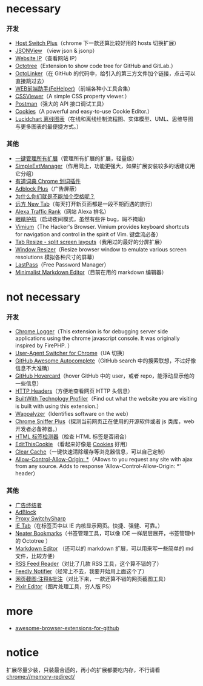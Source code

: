 # necessary

### 开发
- [Host Switch Plus](https://chrome.google.com/webstore/detail/host-switch-plus/bopepoejgapmihklfepohbilpkcdoaeo)（chrome 下一款还算比较好用的 hosts 切换扩展）
- [JSONView](https://chrome.google.com/webstore/detail/jsonview/chklaanhfefbnpoihckbnefhakgolnmc) （view json & jsonp）
- [Website IP](https://chrome.google.com/webstore/detail/website-ip/ghbmhlgniedlklkpimlibbaoomlpacmk)（查看网站 IP）
- [Octotree](https://chrome.google.com/webstore/detail/octotree/bkhaagjahfmjljalopjnoealnfndnagc)（Extension to show code tree for GitHub and GitLab.）
- [OctoLinker](https://chrome.google.com/webstore/detail/octolinker/jlmafbaeoofdegohdhinkhilhclaklkp)（在 GitHub 的代码中，给引入的第三方文件加个链接，点击可以直接跳过去）
- [WEB前端助手(FeHelper)](https://chrome.google.com/webstore/detail/web%E5%89%8D%E7%AB%AF%E5%8A%A9%E6%89%8Bfehelper/pkgccpejnmalmdinmhkkfafefagiiiad)（前端各种小工具合集）
- [CSSViewer](https://chrome.google.com/webstore/detail/cssviewer/ggfgijbpiheegefliciemofobhmofgce)（A simple CSS property viewer.）
- [Postman](https://chrome.google.com/webstore/detail/postman/fhbjgbiflinjbdggehcddcbncdddomop?utm_source=chrome-app-launcher-info-dialog)（强大的 API 接口调试工具）
- [Cookies](https://chrome.google.com/webstore/detail/cookies/iphcomljdfghbkdcfndaijbokpgddeno?utm_source=chrome-app-launcher-info-dialog)（A powerful and easy-to-use Cookie Editor.）
- [Lucidchart 离线图表](https://chrome.google.com/webstore/detail/lucidchart-diagrams-deskt/djejicklhojeokkfmdelnempiecmdomj?utm_source=chrome-app-launcher-info-dialog)（在线和离线绘制流程图、实体模型、UML、思维导图与更多图表的最便捷方式。）


### 其他
- [一键管理所有扩展](https://chrome.google.com/webstore/detail/%E4%B8%80%E9%94%AE%E7%AE%A1%E7%90%86%E6%89%80%E6%9C%89%E6%89%A9%E5%B1%95/niemebbfnfbjfojajlmnbiikmcpjkkja)（管理所有扩展的扩展，轻量级）
- [SimpleExtManager](https://chrome.google.com/webstore/detail/simpleextmanager/kniehgiejgnnpgojkdhhjbgbllnfkfdk)（作用同上，功能更强大，如果扩展安装较多的话建议用它分组）
- [有道词典 Chrome 划词插件](https://chrome.google.com/webstore/detail/%E6%9C%89%E9%81%93%E8%AF%8D%E5%85%B8chrome%E5%88%92%E8%AF%8D%E6%8F%92%E4%BB%B6/eopjamdnofihpioajgfdikhhbobonhbb)
- [Adblock Plus](https://chrome.google.com/webstore/detail/adblock-plus/cfhdojbkjhnklbpkdaibdccddilifddb)（广告屏蔽）
- [为什么你们就是不能加个空格呢？](https://chrome.google.com/webstore/detail/%E7%82%BA%E4%BB%80%E9%BA%BC%E4%BD%A0%E5%80%91%E5%B0%B1%E6%98%AF%E4%B8%8D%E8%83%BD%E5%8A%A0%E5%80%8B%E7%A9%BA%E6%A0%BC%E5%91%A2%EF%BC%9F/paphcfdffjnbcgkokihcdjliihicmbpd)
- [远方 New Tab](https://chrome.google.com/webstore/detail/dream-afar-new-tab/henmfoppjjkcencpbjaigfahdjlgpegn)（每天打开新页面都是一段不期而遇的旅行）
- [Alexa Traffic Rank](https://chrome.google.com/webstore/detail/alexa-traffic-rank/cknebhggccemgcnbidipinkifmmegdel?hl=zh-CN)（网站 Alexa 排名）
- [眼睛护航](https://chrome.google.com/webstore/detail/care-your-eyes/fidmpnedniahpnkeomejhnepmbdamlhl)（启动夜间模式，虽然有些许 bug，瑕不掩瑜）
- [Vimium](https://chrome.google.com/webstore/detail/vimium/dbepggeogbaibhgnhhndojpepiihcmeb)（The Hacker's Browser. Vimium provides keyboard shortcuts for navigation and control in the spirit of Vim. 键盘流必备）
- [Tab Resize - split screen layouts](https://chrome.google.com/webstore/detail/tab-resize-split-screen-l/bkpenclhmiealbebdopglffmfdiilejc)（我用过的最好的分屏扩展）
- [Window Resizer](https://chrome.google.com/webstore/detail/window-resizer/kkelicaakdanhinjdeammmilcgefonfh)（Resize browser window to emulate various screen resolutions 模拟各种尺寸的屏幕）
- [LastPass](https://chrome.google.com/webstore/detail/lastpass-free-password-ma/hdokiejnpimakedhajhdlcegeplioahd)（Free Password Manager）
- [Minimalist Markdown Editor](https://chrome.google.com/webstore/detail/minimalist-markdown-edito/pghodfjepegmciihfhdipmimghiakcjf?utm_source=chrome-app-launcher-info-dialog)（目前在用的 markdown 编辑器）




# not necessary

### 开发

- [Chrome Logger](https://chrome.google.com/webstore/detail/chrome-logger/noaneddfkdjfnfdakjjmocngnfkfehhd)（This extension is for debugging server side applications using the chrome javascript console.   It was originally inspired by FirePHP. ）
- [User-Agent Switcher for Chrome](https://chrome.google.com/webstore/detail/user-agent-switcher-for-c/djflhoibgkdhkhhcedjiklpkjnoahfmg)（UA 切换）
- [GitHub Awesome Autocomplete](https://chrome.google.com/webstore/detail/github-awesome-autocomple/djkfdjpoelphhdclfjhnffmnlnoknfnd)（GitHub search 中的搜索联想，不过好像信息不大准确）
- [GitHub Hovercard](https://chrome.google.com/webstore/detail/github-hovercard/mmoahbbnojgkclgceahhakhnccimnplk)（hover GitHub 中的 user，或者 repo，能浮动显示他的一些信息）
- [HTTP Headers](https://chrome.google.com/webstore/detail/http-headers/mhbpoeinkhpajikalhfpjjafpfgjnmgk)（方便地查看网页 HTTP 头信息）
- [BuiltWith Technology Profiler](https://chrome.google.com/webstore/detail/builtwith-technology-prof/dapjbgnjinbpoindlpdmhochffioedbn)（Find out what the website you are visiting is built with using this extension.）
- [Wappalyzer](https://chrome.google.com/webstore/detail/wappalyzer/gppongmhjkpfnbhagpmjfkannfbllamg)（Identifies software on the web）
- [Chrome Sniffer Plus](https://chrome.google.com/webstore/detail/chrome-sniffer-plus/fhhdlnnepfjhlhilgmeepgkhjmhhhjkh)（探测当前网页正在使用的开源软件或者 js 类库，web 开发者必备神器。）
- [HTML 标签检测器](https://chrome.google.com/webstore/detail/html-%E6%A0%87%E7%AD%BE%E6%A3%80%E6%B5%8B%E5%99%A8html-tag-checke/eglomijmggnafcfejliedcljabfgblia)（检查 HTML 标签是否闭合）
- [EditThisCookie](https://chrome.google.com/webstore/detail/editthiscookie/fngmhnnpilhplaeedifhccceomclgfbg) （看起来好像是 [Cookies](https://chrome.google.com/webstore/detail/cookies/iphcomljdfghbkdcfndaijbokpgddeno) 好用）
- [Clear Cache](https://chrome.google.com/webstore/detail/clear-cache/cppjkneekbjaeellbfkmgnhonkkjfpdn)（一键快速清除缓存等浏览器信息，可以自己定制）
- [Allow-Control-Allow-Origin: *](https://chrome.google.com/webstore/detail/allow-control-allow-origi/nlfbmbojpeacfghkpbjhddihlkkiljbi)（Allows to you request any site with ajax from any source. Adds to response 'Allow-Control-Allow-Origin: *' header）

### 其他

- [广告终结者](https://chrome.google.com/webstore/detail/%E5%B9%BF%E5%91%8A%E7%BB%88%E7%BB%93%E8%80%85/fpdnjdlbdmifoocedhkighhlbchbiikl)
- [AdBlock](https://chrome.google.com/webstore/detail/adblock/gighmmpiobklfepjocnamgkkbiglidom)
- [Proxy SwitchySharp](https://chrome.google.com/webstore/detail/proxy-switchysharp/dpplabbmogkhghncfbfdeeokoefdjegm)
- [IE Tab](https://chrome.google.com/webstore/detail/ie-tab/hehijbfgiekmjfkfjpbkbammjbdenadd)（在标签页中以 IE 内核显示网页。快捷、强健、可靠。）
- [Neater Bookmarks](https://chrome.google.com/webstore/detail/neater-bookmarks/ofgjggbjanlhbgaemjbkiegeebmccifi)（书签管理工具，可以像 IDE 一样层层展开，书签管理中的 Octotree ）
- [Markdown Editor](https://chrome.google.com/webstore/detail/markdown-editor/ekdcaddpmiodcipjfmffhhefijpdckaf) （还可以的 markdown 扩展，可以用来写一些简单的 md 文件，比较方便）
- [RSS Feed Reader](https://chrome.google.com/webstore/detail/rss-feed-reader/pnjaodmkngahhkoihejjehlcdlnohgmp)（对比了几款 RSS 工具，这个算不错的了）
- [Feedly Notifier](https://chrome.google.com/webstore/detail/feedly-notifier/egikgfbhipinieabdmcpigejkaomgjgb)（经常上不去，我要开始用上面这个了）
- [网页截图:注释&批注](https://chrome.google.com/webstore/detail/awesome-screenshot-screen/nlipoenfbbikpbjkfpfillcgkoblgpmj)（对比下来，一款还算不错的网页截图工具）
- [Pixlr Editor](https://chrome.google.com/webstore/detail/pixlr-editor/icmaknaampgiegkcjlimdiidlhopknpk?utm_source=chrome-app-launcher-info-dialog)（图片处理工具，穷人版 PS）


# more

- [awesome-browser-extensions-for-github](https://github.com/stefanbuck/awesome-browser-extensions-for-github/blob/master/README.md)


# notice

扩展尽量少装，只装最合适的，再小的扩展都要吃内存，不行请看 <chrome://memory-redirect/>